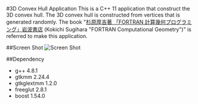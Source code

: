 #3D Convex Hull Application
This is a C++ 11 application that construct the 3D convex hull. The 3D convex hull is constructed from vertices that is generated randomly. The book "[杉原厚吉著 「FORTRAN 計算幾何プログラミング」岩波書店](http://home.mims.meiji.ac.jp/~sugihara/books/sbooks.html, "reference") (Kokichi Sugihara "FORTRAN Computational Geometry")" is referred to make this application.

##Screen Shot
![Screen Shot](https://raw.github.com/takaping/3D_Convex_Hull/master/screen_shot.png)

##Dependency
* g++ 4.8.1
* gtkmm 2.24.4
* gtkglextmm 1.2.0
* freeglut 2.8.1
* boost 1.54.0
